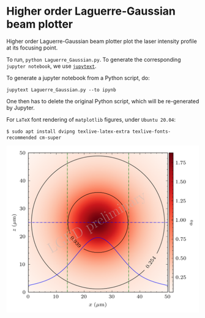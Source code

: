 # Higher order Laguerre-Gaussian beam plotter
Higher order Laguerre-Gaussian beam plotter plot the laser intensity profile at its focusing point.

To run, `python Laguerre_Gaussian.py`. To generate the corresponding `jupyter notebook`, we use [`jupytext`](https://github.com/mwouts/jupytext). 

To generate a jupyter notebook from a Python script, do:

```console
jupytext Laguerre_Gaussian.py --to ipynb
```

One then has to delete the original Python script, which will be re-generated by Jupyter.

For `LaTeX` font rendering of `matplotlib` figures, under `Ubuntu 20.04`:

```console
$ sudo apt install dvipng texlive-latex-extra texlive-fonts-recommended cm-super
```

![alt text](Laguerre_Gaussian_mode2.png)

